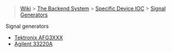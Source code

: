 > [Wiki](Home) > [The Backend System](The-Backend-System) > [Specific Device IOC](Specific-Device-IOC) > [Signal Generators](Signal-Generators)

Signal generators

* [Tektronix AFG3XXX](Tektronix-AFG3XXX)
* [Agilent 33220A](Agilent-33220A)